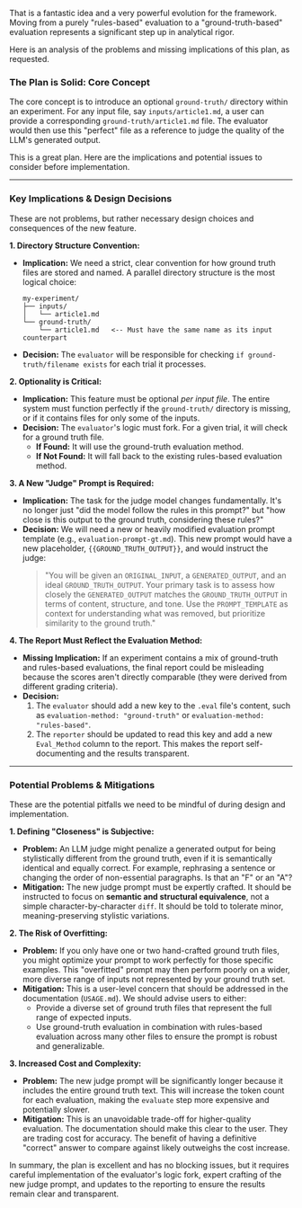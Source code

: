 That is a fantastic idea and a very powerful evolution for the framework. Moving from a purely "rules-based" evaluation to a "ground-truth-based" evaluation represents a significant step up in analytical rigor.

Here is an analysis of the problems and missing implications of this plan, as requested.

### The Plan is Solid: Core Concept

The core concept is to introduce an optional `ground-truth/` directory within an experiment. For any input file, say `inputs/article1.md`, a user can provide a corresponding `ground-truth/article1.md` file. The evaluator would then use this "perfect" file as a reference to judge the quality of the LLM's generated output.

This is a great plan. Here are the implications and potential issues to consider before implementation.

---

### Key Implications & Design Decisions

These are not problems, but rather necessary design choices and consequences of the new feature.

**1. Directory Structure Convention:**
*   **Implication:** We need a strict, clear convention for how ground truth files are stored and named. A parallel directory structure is the most logical choice:
    ```
    my-experiment/
    ├── inputs/
    │   └── article1.md
    └── ground-truth/
        └── article1.md   <-- Must have the same name as its input counterpart
    ```
*   **Decision:** The `evaluator` will be responsible for checking `if ground-truth/filename exists` for each trial it processes.

**2. Optionality is Critical:**
*   **Implication:** This feature must be optional *per input file*. The entire system must function perfectly if the `ground-truth/` directory is missing, or if it contains files for only some of the inputs.
*   **Decision:** The `evaluator`'s logic must fork. For a given trial, it will check for a ground truth file.
    *   **If Found:** It will use the ground-truth evaluation method.
    *   **If Not Found:** It will fall back to the existing rules-based evaluation method.

**3. A New "Judge" Prompt is Required:**
*   **Implication:** The task for the judge model changes fundamentally. It's no longer just "did the model follow the rules in this prompt?" but "how close is this output to the ground truth, considering these rules?"
*   **Decision:** We will need a new or heavily modified evaluation prompt template (e.g., `evaluation-prompt-gt.md`). This new prompt would have a new placeholder, `{{GROUND_TRUTH_OUTPUT}}`, and would instruct the judge:
    > "You will be given an `ORIGINAL_INPUT`, a `GENERATED_OUTPUT`, and an ideal `GROUND_TRUTH_OUTPUT`. Your primary task is to assess how closely the `GENERATED_OUTPUT` matches the `GROUND_TRUTH_OUTPUT` in terms of content, structure, and tone. Use the `PROMPT_TEMPLATE` as context for understanding what was removed, but prioritize similarity to the ground truth."

**4. The Report Must Reflect the Evaluation Method:**
*   **Missing Implication:** If an experiment contains a mix of ground-truth and rules-based evaluations, the final report could be misleading because the scores aren't directly comparable (they were derived from different grading criteria).
*   **Decision:**
    1.  The `evaluator` should add a new key to the `.eval` file's content, such as `evaluation-method: "ground-truth"` or `evaluation-method: "rules-based"`.
    2.  The `reporter` should be updated to read this key and add a new `Eval_Method` column to the report. This makes the report self-documenting and the results transparent.

---

### Potential Problems & Mitigations

These are the potential pitfalls we need to be mindful of during design and implementation.

**1. Defining "Closeness" is Subjective:**
*   **Problem:** An LLM judge might penalize a generated output for being stylistically different from the ground truth, even if it is semantically identical and equally correct. For example, rephrasing a sentence or changing the order of non-essential paragraphs. Is that an "F" or an "A"?
*   **Mitigation:** The new judge prompt must be expertly crafted. It should be instructed to focus on **semantic and structural equivalence**, not a simple character-by-character `diff`. It should be told to tolerate minor, meaning-preserving stylistic variations.

**2. The Risk of Overfitting:**
*   **Problem:** If you only have one or two hand-crafted ground truth files, you might optimize your prompt to work perfectly for those specific examples. This "overfitted" prompt may then perform poorly on a wider, more diverse range of inputs not represented by your ground truth set.
*   **Mitigation:** This is a user-level concern that should be addressed in the documentation (`USAGE.md`). We should advise users to either:
    *   Provide a diverse set of ground truth files that represent the full range of expected inputs.
    *   Use ground-truth evaluation in combination with rules-based evaluation across many other files to ensure the prompt is robust and generalizable.

**3. Increased Cost and Complexity:**
*   **Problem:** The new judge prompt will be significantly longer because it includes the entire ground truth text. This will increase the token count for each evaluation, making the `evaluate` step more expensive and potentially slower.
*   **Mitigation:** This is an unavoidable trade-off for higher-quality evaluation. The documentation should make this clear to the user. They are trading cost for accuracy. The benefit of having a definitive "correct" answer to compare against likely outweighs the cost increase.

In summary, the plan is excellent and has no blocking issues, but it requires careful implementation of the evaluator's logic fork, expert crafting of the new judge prompt, and updates to the reporting to ensure the results remain clear and transparent.
